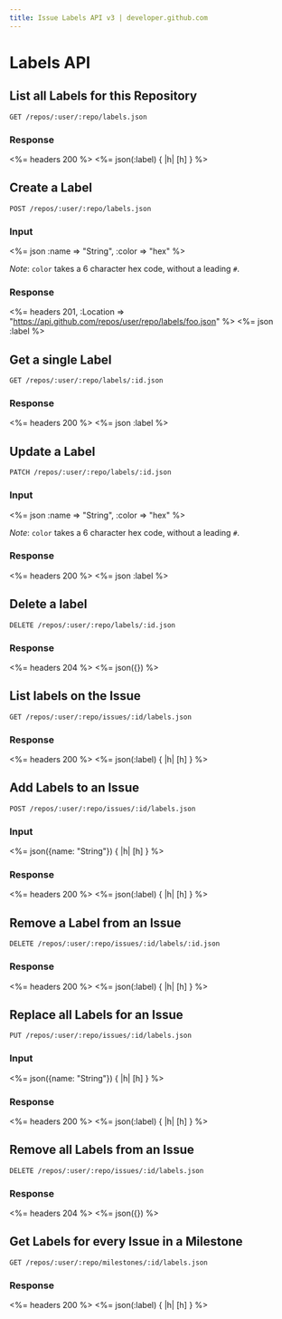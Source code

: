 ```yaml
---
title: Issue Labels API v3 | developer.github.com
---
```


# Labels API

## List all Labels for this Repository

    GET /repos/:user/:repo/labels.json

### Response

<%= headers 200 %>
<%= json(:label) { |h| [h] } %>

## Create a Label

    POST /repos/:user/:repo/labels.json

### Input

<%= json :name => "String", :color => "hex" %>

*Note*: `color` takes a 6 character hex code, without a leading `#`.

### Response

<%= headers 201,
      :Location =>
"https://api.github.com/repos/user/repo/labels/foo.json" %>
<%= json :label %>

## Get a single Label

    GET /repos/:user/:repo/labels/:id.json

### Response

<%= headers 200 %>
<%= json :label %>

## Update a Label

    PATCH /repos/:user/:repo/labels/:id.json

### Input

<%= json :name => "String", :color => "hex" %>

*Note*: `color` takes a 6 character hex code, without a leading `#`.

### Response

<%= headers 200 %>
<%= json :label %>

## Delete a label

    DELETE /repos/:user/:repo/labels/:id.json

### Response

<%= headers 204 %>
<%= json({}) %>

## List labels on the Issue

    GET /repos/:user/:repo/issues/:id/labels.json

### Response

<%= headers 200 %>
<%= json(:label) { |h| [h] } %>

## Add Labels to an Issue

    POST /repos/:user/:repo/issues/:id/labels.json

### Input

<%= json({name: "String"}) { |h| [h] } %>

### Response

<%= headers 200 %>
<%= json(:label) { |h| [h] } %>

## Remove a Label from an Issue

    DELETE /repos/:user/:repo/issues/:id/labels/:id.json

### Response

<%= headers 200 %>
<%= json(:label) { |h| [h] } %>

## Replace all Labels for an Issue

    PUT /repos/:user/:repo/issues/:id/labels.json

### Input

<%= json({name: "String"}) { |h| [h] } %>

### Response

<%= headers 200 %>
<%= json(:label) { |h| [h] } %>

## Remove all Labels from an Issue

    DELETE /repos/:user/:repo/issues/:id/labels.json

### Response

<%= headers 204 %>
<%= json({}) %>

## Get Labels for every Issue in a Milestone

    GET /repos/:user/:repo/milestones/:id/labels.json

### Response

<%= headers 200 %>
<%= json(:label) { |h| [h] } %>
